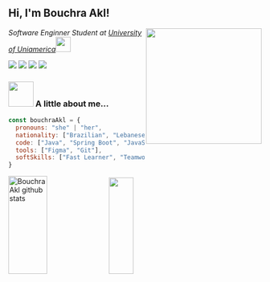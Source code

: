 <h2> Hi, I'm Bouchra Akl!</h2>
<img align='right' src="https://www.puttiapps.com/wp-content/uploads/2021/05/programming.gif" width="230">

<p><em>Software Enginner Student at <a href="#">University of Uniamerica</a><img src="https://media.giphy.com/media/fYSnHlufseco8Fh93Z/giphy.gif" width="30">
</em></p>

<div align="left">
  <a href="https://www.instagram.com/bouchra_akl/"><img src="https://img.shields.io/badge/Instagram-E4405F?style=for-the-badge&logo=instagram&logoColor=white"></a>
  <a href="https://www.linkedin.com/in/bouchra-akl/"><img src="https://img.shields.io/badge/LinkedIn-0077B5?style=for-the-badge&logo=linkedin&logoColor=white"></a>
  <a href="https://twitter.com/AklBouchra"><img src="https://img.shields.io/badge/Twitter-1DA1F2?style=for-the-badge&logo=twitter&logoColor=white"></img></a>
  <a href="mailto:bushraakl1234@gmail.com"><img src="https://img.shields.io/badge/Gmail-D14836?style=for-the-badge&logo=gmail&logoColor=white"></img></a>
</div>
<div>
  
  ### <img src="https://media.giphy.com/media/VgCDAzcKvsR6OM0uWg/giphy.gif" width="50"> A little about me...  

```javascript
const bouchraAkl = {
  pronouns: "she" | "her",
  nationality: ["Brazilian", "Lebanese"],
  code: ["Java", "Spring Boot", "JavaScript", "HTML", "CSS", "C", "PostgreSQL"],
  tools: ["Figma", "Git"],
  softSkills: ["Fast Learner", "Teamwork", "Adaptability"],
}
```
<div align="left">  
  <img width="39%" height="195px" src="https://github-readme-stats.vercel.app/api?username=bouchraakl&show_icons=true&count_private=true&hide_border=true&title_color=FFB6C1&icon_color=FFB6C1&text_color=6D6D6D&bg_color=F2F2F2&hide_border=true&cache_seconds=14400&locale=en&border_radius=6" alt="Bouchra Akl github stats" /> 
  <img width="31%" height="192px" src="https://github-readme-stats.vercel.app/api/top-langs/?username=bouchraakl&layout=compact&hide_border=true&title_color=FFB6C1&text_color=6D6D6D&icon_color=FFB6C1&bg_color=F2F2F2&hide_border=true&cache_seconds=14400&locale=en&border_radius=6" />
</div>


 
